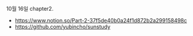 10월 16일 chapter2.
- https://www.notion.so/Part-2-37f5de40b0a24f1d872b2a299158498c 
- https://github.com/yubincho/sunstudy 
